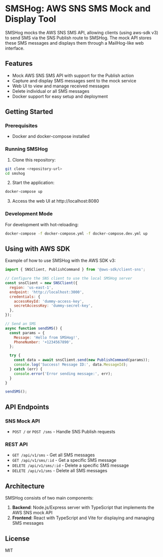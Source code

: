 # SMSHog: AWS SNS SMS Mock and Display Tool

SMSHog mocks the AWS SNS SMS API, allowing clients (using aws-sdk v3) to send SMS via the SNS Publish route to SMSHog. The mock API stores these SMS messages and displays them through a MailHog-like web interface.

## Features

- Mock AWS SNS SMS API with support for the Publish action
- Capture and display SMS messages sent to the mock service
- Web UI to view and manage received messages
- Delete individual or all SMS messages
- Docker support for easy setup and deployment

## Getting Started

### Prerequisites

- Docker and docker-compose installed

### Running SMSHog

1. Clone this repository:

```bash
git clone <repository-url>
cd smshog
```

2. Start the application:

```bash
docker-compose up
```

3. Access the web UI at http://localhost:8080

### Development Mode

For development with hot-reloading:

```bash
docker-compose -f docker-compose.yml -f docker-compose.dev.yml up
```

## Using with AWS SDK

Example of how to use SMSHog with the AWS SDK v3:

```javascript
import { SNSClient, PublishCommand } from '@aws-sdk/client-sns';

// Configure the SNS client to use the local SMSHog server
const snsClient = new SNSClient({
  region: 'us-east-1',
  endpoint: 'http://localhost:3000',
  credentials: {
    accessKeyId: 'dummy-access-key',
    secretAccessKey: 'dummy-secret-key',
  },
});

// Send an SMS
async function sendSMS() {
  const params = {
    Message: 'Hello from SMSHog!',
    PhoneNumber: '+1234567890',
  };

  try {
    const data = await snsClient.send(new PublishCommand(params));
    console.log('Success! Message ID:', data.MessageId);
  } catch (err) {
    console.error('Error sending message:', err);
  }
}

sendSMS();
```

## API Endpoints

### SNS Mock API

- `POST /` or `POST /sms` - Handle SNS Publish requests

### REST API

- `GET /api/v1/sms` - Get all SMS messages
- `GET /api/v1/sms/:id` - Get a specific SMS message
- `DELETE /api/v1/sms/:id` - Delete a specific SMS message
- `DELETE /api/v1/sms` - Delete all SMS messages

## Architecture

SMSHog consists of two main components:

1. **Backend**: Node.js/Express server with TypeScript that implements the AWS SNS mock API
2. **Frontend**: React with TypeScript and Vite for displaying and managing SMS messages

## License

MIT
